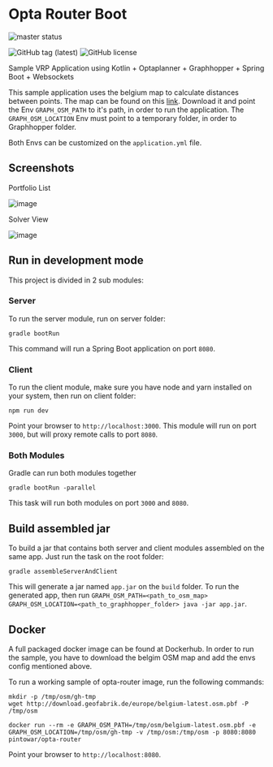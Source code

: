 # Opta Router Boot

![master status](https://github.com/pintowar/opta-router/actions/workflows/master.yml/badge.svg?branch=master)

![GitHub tag (latest)](https://img.shields.io/github/v/tag/pintowar/opta-router)
![GitHub license](https://img.shields.io/github/license/pintowar/opta-router)

Sample VRP Application using Kotlin + Optaplanner + Graphhopper + Spring Boot + Websockets

This sample application uses the belgium map to calculate distances between points. The map can be found on this [link](http://download.geofabrik.de/europe/belgium-latest.osm.pbf). Download it and point the Env `GRAPH_OSM_PATH` to it's path, in order to run the application.
The `GRAPH_OSM_LOCATION` Env must point to a temporary folder, in order to Graphhopper folder.

Both Envs can be customized on the `application.yml` file.

## Screenshots

Portfolio List

![image](https://user-images.githubusercontent.com/354264/235455148-886a25ab-78b3-4e3e-afbb-54fae311dff7.png)

Solver View

![image](https://github.com/pintowar/opta-router/assets/354264/94fee73c-46d6-428c-8fd5-7f4ee5b25e9c)

## Run in development mode

This project is divided in 2 sub modules:

### Server

To run the server module, run on server folder:

    gradle bootRun

This command will run a Spring Boot application on port `8080`.

### Client

To run the client module, make sure you have node and yarn installed on your system, then run on client folder:

    npm run dev

Point your browser to `http://localhost:3000`. This module will run on port `3000`, but will proxy remote calls to port `8080`.

### Both Modules

Gradle can run both modules together

    gradle bootRun -parallel

This task will run both modules on port `3000` and `8080`.

## Build assembled jar

To build a jar that contains both server and client modules assembled on the same app. Just run the task on the root folder:

    gradle assembleServerAndClient

This will generate a jar named `app.jar` on the `build` folder. To run the generated app, then run `GRAPH_OSM_PATH=<path_to_osm_map> GRAPH_OSM_LOCATION=<path_to_graphhopper_folder> java -jar app.jar`.

## Docker

A full packaged docker image can be found at Dockerhub. In order to run the sample, you have to download the belgim OSM map and add the envs config mentioned above.

To run a working sample of opta-router image, run the following commands:

```shell
mkdir -p /tmp/osm/gh-tmp
wget http://download.geofabrik.de/europe/belgium-latest.osm.pbf -P /tmp/osm

docker run --rm -e GRAPH_OSM_PATH=/tmp/osm/belgium-latest.osm.pbf -e GRAPH_OSM_LOCATION=/tmp/osm/gh-tmp -v /tmp/osm:/tmp/osm -p 8080:8080 pintowar/opta-router
```

Point your browser to `http://localhost:8080`.
